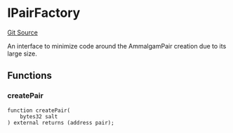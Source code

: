 # IPairFactory
[Git Source](https://github.com/Ammalgam-Protocol/core-v1/blob/85df9cff0e774de8aef6efe8ec7df8cd94f03568/contracts/interfaces/factories/IAmmalgamFactory.sol)

An interface to minimize code around the AmmalgamPair creation due to
its large size.


## Functions
### createPair


```solidity
function createPair(
    bytes32 salt
) external returns (address pair);
```

